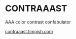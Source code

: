 # CONTRAAAST

AAA color contrast confabulator

[contraaast.timpish.com](https://contraaast.timpish.com)
